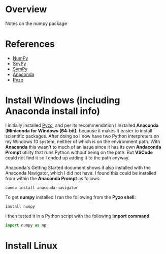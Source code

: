 # Overview

Notes on the numpy package

# References

* [NumPy](http://www.numpy.org/)
* [ScyPy](https://www.scipy.org/)
* [SymPy](https://www.sympy.org/en/index.html)
* [Anaconda](https://www.anaconda.com/)
* [Pyzo](http://www.pyzo.org/)


# Install Windows (including Anaconda install info)

I initially installed [Pyzo](http://www.pyzo.org/), and per its recommendation I installed **Anaconda** (**Miniconda for Windows (64-bit)**, because it makes it easier to install scientific packages.  After doing so I now have two Python interpreters on my Windows 10 system, neither of which is on the environment path.  With **Anaconda** this wasn't to much of an issue since it has its own **Andaconda Prompt** utility that runs Python without being on the path.  But **VSCode** could not find it so I ended up adding it to the path anyway.

Anaconda's Getting Started document shows it also installed with the Anaconda Navigator, which I did not have.  I found this could be installed from within the **Anaconda Prompt** as follows:

```
conda install anaconda-navigator
````

To get **numpy** installed I ran the following from the **Pyzo shell**:

```
install numpy
```

I then tested it in a Python script with the following **import command**:

```python
import numpy as np
```

# Install Linux

